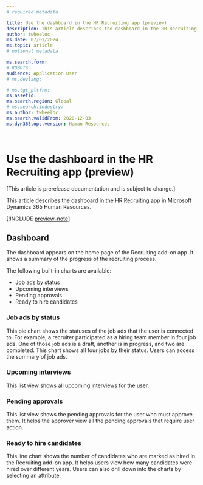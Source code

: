 ```yaml
---
# required metadata

title: Use the dashboard in the HR Recruiting app (preview)
description: This article describes the dashboard in the HR Recruiting app in Microsoft Dynamics 365 Human Resources.
author: twheeloc
ms.date: 07/01/2024
ms.topic: article
# optional metadata

ms.search.form: 
# ROBOTS: 
audience: Application User
# ms.devlang: 

# ms.tgt_pltfrm: 
ms.assetid: 
ms.search.region: Global
# ms.search.industry: 
ms.author: twheeloc
ms.search.validFrom: 2020-12-03
ms.dyn365.ops.version: Human Resources

---
```


# Use the dashboard in the HR Recruiting app (preview)

[This article is prerelease documentation and is subject to change.]

This article describes the dashboard in the HR Recruiting app in Microsoft Dynamics 365 Human Resources.

[!INCLUDE [preview-note](~/../shared-content/shared/preview-includes/preview-note-d365.md)]

## Dashboard

The dashboard appears on the home page of the Recruiting add-on app. It shows a summary of the progress of the recruiting process.

The following built-in charts are available:

- Job ads by status
- Upcoming interviews
- Pending approvals
- Ready to hire candidates

### Job ads by status

This pie chart shows the statuses of the job ads that the user is connected to. For example, a recruiter participated as a hiring team member in four job ads. One of those job ads is a draft, another is in progress, and two are completed. This chart shows all four jobs by their status. Users can access the summary of job ads.

### Upcoming interviews

This list view shows all upcoming interviews for the user.

### Pending approvals

This list view shows the pending approvals for the user who must approve them. It helps the approver view all the pending approvals that require user action.

### Ready to hire candidates

This line chart shows the number of candidates who are marked as hired in the Recruiting add-on app. It helps users view how many candidates were hired over different years. Users can also drill down into the charts by selecting an attribute.
